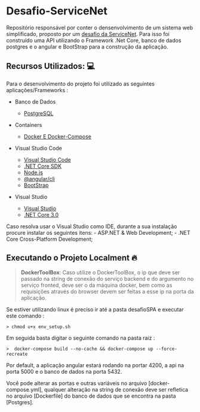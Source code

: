 # Desafio-ServiceNet
Repositório responsável por conter o densenvolvimento de um sistema web simplificado, proposto por um <a href="https://drive.google.com/open?id=18OhTQEQ2h-tMfxKH8DWpMDF4om6_0TvB">desafio da ServiceNet</a>.
Para isso foi construído uma API utilizando o Framework .Net Core, banco de dados postgres e o angular e BootStrap para a construção da aplicação.

## Recursos Utilizados: :computer:
Para o desenvolvimento do projeto foi utilizado as seguintes aplicações/Frameworks :

* Banco de Dados
    - [PostgreSQL](https://www.postgresql.org/download/)

* Containers
    - [Docker E Docker-Compose](https://www.docker.com/)

* Visual Studio Code

    - [Visual Studio Code](https://code.visualstudio.com/)
    - [.NET Core SDK](https://www.microsoft.com/net/download)
    - [Node.js](https://nodejs.org/en/)
    - [@angular/cli](https://www.npmjs.com/package/@angular/cli)
    - [BootStrap](https://getbootstrap.com/)

* Visual Studio

    - [Visual Studio](https://bit.ly/2zBXxF8)
    - [.NET Core 3.0](https://www.microsoft.com/net/download)
    
Caso resolva usar o Visual Studio como IDE, durante a sua instalação procure instalar os seguintes itens:
    - ASP.NET & Web Development;
    - .NET Core Cross-Platform Development;
    
## Executando o Projeto Localment :fire:
> __DockerToolBox__: Caso utilize o DockerToolBox, o ip que deve ser passado na string de conexão do serviço backend e do argumento no serviço fronted, deve ser o da máquina docker, bem como as requisições através do browser devem ser feitas a esse ip na porta da aplicação.

Se estiver utilizando linux é preciso ir até a pasta desafioSPA e executar este comando :
```
> chmod u+x env_setup.sh
```
Em seguida basta digitar o seguinte comando na pasta raiz :
```
>  docker-compose build --no-cache && docker-compose up --force-recreate

```
Por default, a aplicação angular estará rodando na portar 4200, a api na porta 5000 e o banco de dados na porta 5432.

Você pode alterar as portas e outras variáveis no arquivo [docker-compose.yml], qualquer alteração na string de conexão deve ser refletica no arquivo [Dockerfile] do banco de dados que se encontra na pasta [Postgres].
